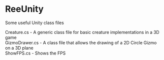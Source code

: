 # ReeUnity
Some useful Unity class files

Creature.cs - A generic class file for basic creature implementations in a 3D game  
GizmoDrawer.cs - A class file that allows the drawing of a 2D Circle Gizmo on a 3D plane  
ShowFPS.cs - Shows the FPS
